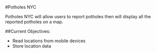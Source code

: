 #Potholes NYC

Potholes NYC will allow users to report potholes then will display all the reported potholes on a map.

##Current Objectives:
* Read locations from mobile devices
* Store location data